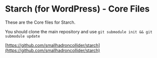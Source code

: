 # Starch (for WordPress) - Core Files

These are the Core files for Starch.

You should clone the main repository and use `git submodule init && git submodule update`

[https://github.com/smallhadroncollider/starch](https://github.com/smallhadroncollider/starch)
